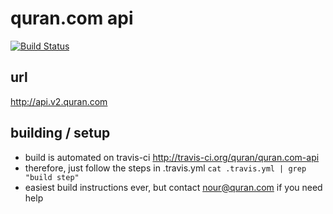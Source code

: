 quran.com api
=============

[![Build Status](https://travis-ci.org/quran/quran.com-api.png?branch=master)](https://travis-ci.org/quran/quran.com-api)

url
---
http://api.v2.quran.com

building / setup
----------------

- build is automated on travis-ci http://travis-ci.org/quran/quran.com-api
- therefore, just follow the steps in .travis.yml `cat .travis.yml | grep "build step"`
- easiest build instructions ever, but contact nour@quran.com if you need help
